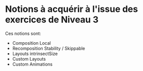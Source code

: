 # Notions à acquérir à l'issue des exercices de Niveau 3

Ces notions sont:

* Composition Local
* Recomposition Stability / Skippable
* Layouts intrinsectSize
* Custom Layouts
* Custom Animations